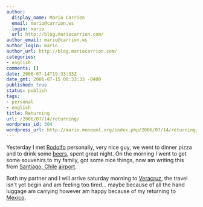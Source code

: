 ```yaml
---
author:
  display_name: Mario Carrion
  email: mario@carrion.ws
  login: mario
  url: http://blog.mariocarrion.com/
author_email: mario@carrion.ws
author_login: mario
author_url: http://blog.mariocarrion.com/
categories:
- english
comments: []
date: 2006-07-14T19:33:33Z
date_gmt: 2006-07-15 00:33:33 -0400
published: true
status: publish
tags:
- personal
- english
title: Returning
url: /2006/07/14/returning/
wordpress_id: 304
wordpress_url: http://mario.monouml.org/index.php/2006/07/14/returning/
---
```


<p>Yesterday I met <a href="http://rodolfocampero.blogspot.com">Rodolfo</a> personally, very nice guy, we went to dinner pizza and to drink some <a href="http://en.wikipedia.org/wiki/Cerveza_Quilmes">beers</a>, spent great night. On the morning I went to get some souvenirs to my family, got some nice things, now am writing this from <a href="http://en.wikipedia.org/wiki/Santiago%2C_Chile">Santiago, Chile</a> <a href="http://en.wikipedia.org/wiki/Arturo_Merino_Ben%C3%ADtez_International_Airport">airport</a>.</p>
<p>Both my partner and I will arrive saturday morning to <a href="http://en.wikipedia.org/wiki/Veracruz">Veracruz</a>, the travel isn't yet begin and am feeling too tired... maybe because of all the hand luggage am carrying however am happy because of my returning to <a href="http://en.wikipedia.org/wiki/Mexico">Mexico</a>.</p>
